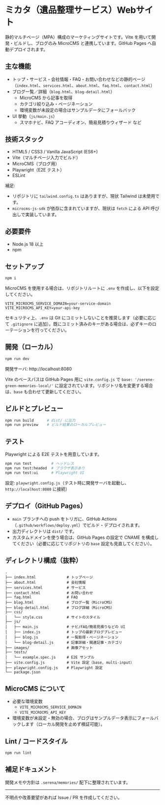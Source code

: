 # ミカタ（遺品整理サービス）Webサイト

静的マルチページ（MPA）構成のマーケティングサイトです。Vite を用いて開発・ビルドし、ブログのみ MicroCMS と連携しています。GitHub Pages へ自動デプロイされます。

## 主な機能

- トップ・サービス・会社情報・FAQ・お問い合わせなどの静的ページ（`index.html`、`services.html`、`about.html`、`faq.html`、`contact.html`）
- ブログ一覧／詳細（`blog.html`、`blog-detail.html`）
  - MicroCMS から記事を取得
  - カテゴリ絞り込み・ページネーション
  - 環境変数が未設定の場合はサンプルデータにフォールバック
- UI 挙動（`js/main.js`）
  - スマホナビ、FAQ アコーディオン、簡易見積りウィザード など

## 技術スタック

- HTML5 / CSS3 / Vanilla JavaScript (ES6+)
- Vite（マルチページ入力でビルド）
- MicroCMS（ブログ用）
- Playwright（E2E テスト）
- ESLint

補足:
- リポジトリに `tailwind.config.ts` はありますが、現状 Tailwind は未使用です。
- `microcms-js-sdk` が依存に含まれていますが、現状は `fetch` による API 呼び出しで実装しています。

## 必要要件

- Node.js 18 以上
- npm

## セットアップ

```sh
npm i
```

MicroCMS を使用する場合は、リポジトリルートに `.env` を作成し、以下を設定してください。

```dotenv
VITE_MICROCMS_SERVICE_DOMAIN=your-service-domain
VITE_MICROCMS_API_KEY=your-api-key
```

セキュリティ上、`.env` は Git にコミットしないことを推奨します（必要に応じて `.gitignore` に追加）。既にコミット済みのキーがある場合は、必ずキーのローテーションを行ってください。

## 開発（ローカル）

```sh
npm run dev
```

開発サーバ: http://localhost:8080

Vite のベースパスは GitHub Pages 用に `vite.config.js` で `base: '/serene-green-memories-local/'` に設定されています。リポジトリ名を変更する場合は、`base` も合わせて更新してください。

## ビルドとプレビュー

```sh
npm run build      # dist/ に出力
npm run preview    # ビルド結果のローカルプレビュー
```

## テスト

Playwright による E2E テストを用意しています。

```sh
npm run test         # ヘッドレス
npm run test:headed  # ブラウザ表示あり
npm run test:ui      # Playwright UI
```

設定: `playwright.config.js`（テスト時に開発サーバを起動し、`http://localhost:8080` に接続）

## デプロイ（GitHub Pages）

- `main` ブランチへの push をトリガに、GitHub Actions（`.github/workflows/deploy.yml`）でビルド・デプロイされます。
- 出力ディレクトリは `dist/` です。
- カスタムドメインを使う場合は、GitHub Pages の設定で CNAME を構成してください（必要に応じてリポジトリの `base` 設定も見直してください）。

## ディレクトリ構成（抜粋）

```
.
├── index.html              # トップページ
├── about.html              # 会社情報
├── services.html           # サービス
├── contact.html            # お問い合わせ
├── faq.html                # FAQ
├── blog.html               # ブログ一覧（MicroCMS）
├── blog-detail.html        # ブログ詳細（MicroCMS）
├── css/
│   └── style.css           # サイトのスタイル
├── js/
│   ├── main.js             # ナビ/FAQ/簡易見積りなどの UI
│   ├── index.js            # トップの最新ブログプレビュー
│   ├── blog.js             # 一覧取得・ページネーション
│   └── blog-detail.js      # 記事詳細・関連記事・カテゴリ
├── images/                 # 画像アセット
├── tests/
│   └── example.spec.js     # E2E サンプル
├── vite.config.js          # Vite 設定（base, multi-input）
├── playwright.config.js    # Playwright 設定
└── package.json
```

## MicroCMS について

- 必要な環境変数
  - `VITE_MICROCMS_SERVICE_DOMAIN`
  - `VITE_MICROCMS_API_KEY`
- 環境変数が未設定・無効の場合、ブログはサンプルデータ表示にフォールバックします（ローカル開発を止めず検証可能）。

## Lint / コードスタイル

```sh
npm run lint
```

## 補足ドキュメント

開発メモや方針は `.serena/memories/` 配下に整理されています。

---

不明点や改善要望があれば Issue / PR を作成してください。
